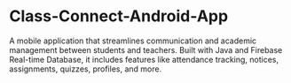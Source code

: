 # Class-Connect-Android-App
A mobile application that streamlines communication and academic management between students and teachers. Built with Java and Firebase Real-time Database, it includes features like attendance tracking, notices, assignments, quizzes, profiles, and more.
